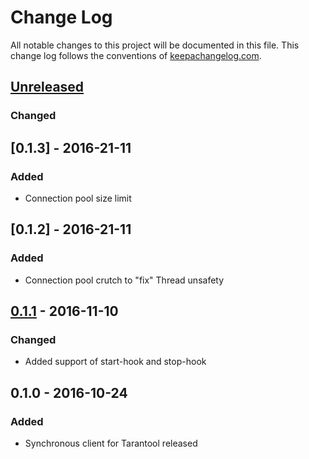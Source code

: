 # Change Log
All notable changes to this project will be documented in this file. This change log follows the conventions of [keepachangelog.com](http://keepachangelog.com/).

## [Unreleased]
### Changed

## [0.1.3] - 2016-21-11
### Added
- Connection pool size limit

## [0.1.2] - 2016-21-11
### Added
- Connection pool crutch to "fix" Thread unsafety

## [0.1.1] - 2016-11-10
### Changed
- Added support of start-hook and stop-hook

## 0.1.0 - 2016-10-24
### Added
- Synchronous client for Tarantool released

[Unreleased]: https://github.com/fl00r/tarantool-clj/compare/0.1.1...HEAD
[0.1.1]: https://github.com/fl00r/tarantool-clj/compare/0.1.0...0.1.1
